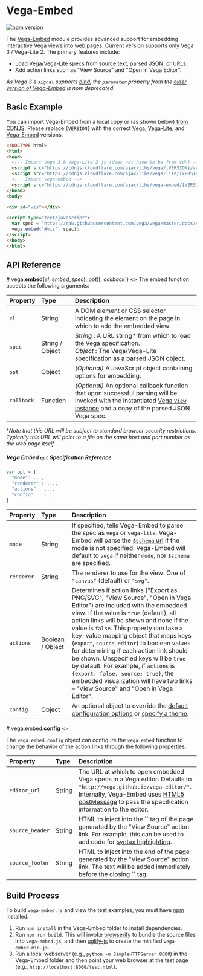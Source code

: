 # Vega-Embed

[![npm version](https://img.shields.io/npm/v/vega-embed.svg)](https://www.npmjs.com/package/vega-embed)

The [Vega-Embed](http://github.com/vega/vega-embed) module provides advanced support for embedding interactive Vega views into web pages. Current version supports only Vega 3 / Vega-Lite 2. The primary features include:

- Load Vega/Vega-Lite specs from source text, parsed JSON, or URLs.
- Add action links such as "View Source" and "Open in Vega Editor".


_As Vega 3's `signal` supports [bind](https://github.com/vega/vega/blob/master/PORTING_GUIDE.md#scales), the `parameter` property from the [older version of Vega-Embed](https://github.com/vega/vega-embed/releases/tag/v2.2.0) is now deprecated._

## Basic Example

You can import Vega-Embed from a local copy or (as shown below) [from CDNJS](https://cdnjs.com/libraries/vega-embed). Please replace `[VERSION]` with the correct [Vega](https://cdnjs.com/libraries/vega), [Vega-Lite](https://cdnjs.com/libraries/vega), and [Vega-Embed](https://cdnjs.com/libraries/vega-embed) versions.

```html
<!DOCTYPE html>
<html>
<head>
  <!-- Import Vega 3 & Vega-Lite 2 js (does not have to be from cdn) -->
  <script src="https://cdnjs.cloudflare.com/ajax/libs/vega/[VERSION]/vega.js"></script>
  <script src="https://cdnjs.cloudflare.com/ajax/libs/vega-lite/[VERSION]/vega-lite.js"></script>
  <!-- Import vega-embed -->
  <script src="https://cdnjs.cloudflare.com/ajax/libs/vega-embed/[VERSION]/vega-embed.js"></script>
</head>
<body>

<div id="vis"></div>

<script type="text/javascript">
  var spec = "https://raw.githubusercontent.com/vega/vega/master/docs/examples/bar-chart.vg.json";
  vega.embed('#vis', spec);
</script>
</body>
</html>
```


## API Reference

<a href="#embed" name="embed">#</a>
vega.<b>embed</b>(<i>el</i>, <i>embed_spec</i>[, <i>opt</i>][, <i>callback</i>])
[<>](https://github.com/vega/vega-embed/blob/master/src/embed.js "Source")
The embed function accepts the following arguments:

| Property| Type       | Description    |
| :------ | :--------- | :------------- |
| `el`      |  String  | A DOM element or CSS selector indicating the element on the page in which to add the embedded view. |
| `spec`    | String / Object | _String_ : A URL string* from which to load the Vega specification. <br> _Object_ :  The Vega/Vega-Lite specification as a parsed JSON object. |
| `opt`     | Object   | _(Optional)_ A JavaScript object containing options for embedding. |
| `callback`| Function | _(Optional)_ An optional callback function that upon successful parsing will be invoked with the instantiated [Vega `View` instance](https://github.com/vega/vega-view#vega-view) and a copy of the parsed JSON Vega spec. |

*_Note that this URL will be subject to standard browser security restrictions. Typically this URL will point to a file on the same host and port number as the web page itself._

##### Vega Embed `opt` Specification Reference

```js
var opt = {
  "mode": ...,
  "renderer" : ...,
  "actions" : ...,
  "config"  : ...
}
```

| Property | Type             | Description    |
| :------- | :--------------- | :------------- |
| `mode`        | String        | If specified, tells Vega-Embed to parse the spec as `vega` or `vega-lite`. Vega-Embed will parse the [`$schema` url](https://github.com/vega/schema) if the mode is not specified. Vega-Embed will default to `vega` if neither `mode`, nor `$schema` are specified. |
| `renderer`    | String        | The renderer to use for the view. One of `"canvas"` (default) or `"svg"`. |
| `actions`     | Boolean / Object       | Determines if action links ("Export as PNG/SVG", "View Source", "Open in Vega Editor") are included with the embedded view. If the value is `true` (default), all action links will be shown and none if the value is `false`.  This property can take a key-value mapping object that maps keys (`export`, `source`, `editor`) to boolean values for determining if each action link should be shown.  Unspecified keys will be `true` by default.  For example, if `actions` is `{export: false, source: true}`, the embedded visualization will have two links – "View Source" and "Open in Vega Editor".        |
| `config`      | Object        | An optional object to override the [default configuration options](https://github.com/vega/vega-parser/blob/master/src/config.js) or [specify a theme](https://github.com/vega/vega-parser#configuration-reference). |



<a href="#embed.config" name="embed.config">#</a>
vega.embed.<b>config</b>
[<>](https://github.com/vega/vega-embed/blob/master/src/embed.js "Source")


The `vega.embed.config` object can configure the `vega.embed` function to change the behavior of the action links through the following properties.

| Property        | Type     | Description    |
| :-------------- | :------- | :------------- |
| `editor_url`    | String   | The URL at which to open embedded Vega specs in a Vega editor. Defaults to `"http://vega.github.io/vega-editor/"`. Internally, Vega-Embed uses [HTML5 postMessage](https://developer.mozilla.org/en-US/docs/Web/API/Window/postMessage) to pass the specification information to the editor. |
| `source_header` | String   | HTML to inject into the `` tag of the page generated by the "View Source" action link. For example, this can be used to add code for [syntax highlighting](https://highlightjs.org/). |
| `source_footer` | String   | HTML to inject into the end of the page generated by the "View Source" action link. The text will be added immediately before the closing `` tag. |



## Build Process

To build `vega-embed.js` and view the test examples, you must have [npm](https://www.npmjs.com/) installed.

1. Run `npm install` in the Vega-Embed folder to install dependencies.
2. Run `npm run build`. This will invoke [browserify](http://browserify.org/) to bundle the source files into `vega-embed.js`, and then [uglify-js](http://lisperator.net/uglifyjs/) to create the minified `vega-embed.min.js`.
3. Run a local webserver (e.g., `python -m SimpleHTTPServer 8000`) in the Vega-Embed folder and then point your web browser at the test page (e.g., `http://localhost:8000/test.html`).
